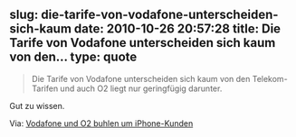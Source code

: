 slug: die-tarife-von-vodafone-unterscheiden-sich-kaum
date: 2010-10-26 20:57:28
title: Die Tarife von Vodafone unterscheiden sich kaum von den...
type: quote
---

> Die Tarife von Vodafone unterscheiden sich kaum von den Telekom-Tarifen und auch O2 liegt nur geringfügig darunter.

Gut zu wissen.

 Via: [Vodafone und O2 buhlen um iPhone-Kunden](http://faz-community.faz.net/blogs/netzkonom/archive/2010/10/26/vodafone-und-o2-buhlen-um-iphone-kunden.aspx)
